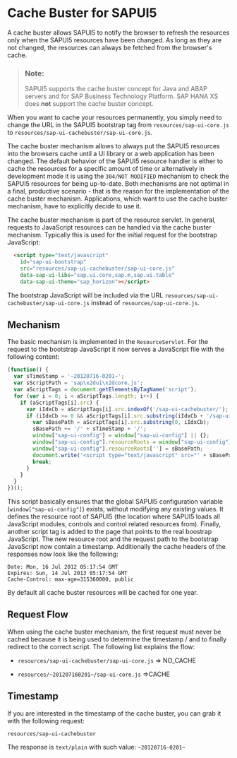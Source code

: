 <!-- loio91f080966f4d1014b6dd926db0e91070 -->

# Cache Buster for SAPUI5

A cache buster allows SAPUI5 to notify the browser to refresh the resources only when the SAPUI5 resources have been changed. As long as they are not changed, the resources can always be fetched from the browser's cache.

> ### Note:  
> SAPUI5 supports the cache buster concept for Java and ABAP servers and for SAP Business Technology Platform. SAP HANA XS does **not** support the cache buster concept.

When you want to cache your resources permanently, you simply need to change the URL in the SAPUI5 bootstrap tag from `resources/sap-ui-core.js` to `resources/sap-ui-cachebuster/sap-ui-core.js`.

The cache buster mechanism allows to always put the SAPUI5 resources into the browsers cache until a UI library or a web application has been changed. The default behavior of the SAPUI5 resource handler is either to cache the resources for a specific amount of time or alternatively in development mode it is using the `304/NOT MODIFIED` mechanism to check the SAPUI5 resources for being up-to-date. Both mechanisms are not optimal in a final, productive scenario - that is the reason for the implementation of the cache buster mechanism. Applications, which want to use the cache buster mechanism, have to explicitly decide to use it.

The cache buster mechanism is part of the resource servlet. In general, requests to JavaScript resources can be handled via the cache buster mechanism. Typically this is used for the initial request for the bootstrap JavaScript:

```html
  <script type="text/javascript" 
  	id="sap-ui-bootstrap"
  	src="resources/sap-ui-cachebuster/sap-ui-core.js"
  	data-sap-ui-libs="sap.ui.core,sap.m,sap.ui.table"
	data-sap-ui-theme="sap_horizon"></script>
```

The bootstrap JavaScript will be included via the URL `resources/sap-ui-cachebuster/sap-ui-core.js` instead of `resources/sap-ui-core.js`.



<a name="loio91f080966f4d1014b6dd926db0e91070__section_854964900D904B06AC93A9948B313E31"/>

## Mechanism

The basic mechanism is implemented in the `ResourceServlet`. For the request to the bootstrap JavaScript it now serves a JavaScript file with the following content:

```js
(function() {
  var sTimeStamp = '~20120716-0201~';
  var sScriptPath = 'sap\x2dui\x2dcore.js';
  var aScriptTags = document.getElementsByTagName('script');
  for (var i = 0; i < aScriptTags.length; i++) {
    if (aScriptTags[i].src) {
      var iIdxCb = aScriptTags[i].src.indexOf('/sap-ui-cachebuster/');
      if (iIdxCb >= 0 && aScriptTags[i].src.substring(iIdxCb + '/sap-ui-cachebuster/'.length) == sScriptPath) {
        var sBasePath = aScriptTags[i].src.substring(0, iIdxCb);
        sBasePath += '/' + sTimeStamp + '/';
        window["sap-ui-config"] = window["sap-ui-config"] || {};
        window["sap-ui-config"].resourceRoots = window["sap-ui-config"].resourceRoots || {};
        window["sap-ui-config"].resourceRoots[''] = sBasePath;
        document.write('<script type="text/javascript" src="' + sBasePath + sScriptPath + '"></script>')
        break;
      }
    }
  }
})();
```

This script basically ensures that the global SAPUI5 configuration variable \(`window["sap-ui-config"]`\) exists, without modifying any existing values. It defines the resource root of SAPUI5 \(the location where SAPUI5 loads all JavaScript modules, controls and control related resources from\). Finally, another script tag is added to the page that points to the real boostrap JavaScript. The new resource root and the request path to the bootstrap JavaScript now contain a timestamp. Additionally the cache headers of the responses now look like the following:

```
Date: Mon, 16 Jul 2012 05:17:54 GMT
Expires: Sun, 14 Jul 2013 05:17:54 GMT
Cache-Control: max-age=315360000, public
```

By default all cache buster resources will be cached for one year.



<a name="loio91f080966f4d1014b6dd926db0e91070__section_CE7E0979C4904BAB8D627BDBF74DC262"/>

## Request Flow

When using the cache buster mechanism, the first request must never be cached because it is being used to determine the timestamp / and to finally redirect to the correct script. The following list explains the flow:

-   `resources/sap-ui-cachebuster/sap-ui-core.js` =\> NO\_CACHE

-   `resources/~201207160201~/sap-ui-core.js` =\>CACHE




<a name="loio91f080966f4d1014b6dd926db0e91070__section_EA1BCA523C48462CB21AC33F705872FA"/>

## Timestamp

If you are interested in the timestamp of the cache buster, you can grab it with the following request:

`resources/sap-ui-cachebuster` 

The response is `text/plain` with such value: `~20120716-0201~` 

